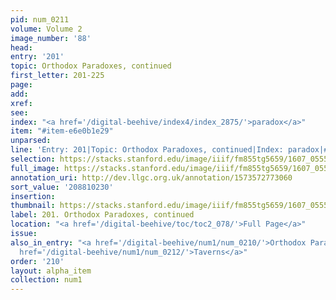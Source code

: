 ```yaml
---
pid: num_0211
volume: Volume 2
image_number: '88'
head:
entry: '201'
topic: Orthodox Paradoxes, continued
first_letter: 201-225
page:
add:
xref:
see:
index: "<a href='/digital-beehive/index4/index_2875/'>paradox</a>"
item: "#item-e6e0b1e29"
unparsed:
line: 'Entry: 201|Topic: Orthodox Paradoxes, continued|Index: paradox|#item-e6e0b1e29'
selection: https://stacks.stanford.edu/image/iiif/fm855tg5659/1607_0555/703,230,3143,999/full/0/default.jpg
full_image: https://stacks.stanford.edu/image/iiif/fm855tg5659/1607_0555/full/full/0/default.jpg
annotation_uri: http://dev.llgc.org.uk/annotation/1573572773060
sort_value: '208810230'
insertion:
thumbnail: https://stacks.stanford.edu/image/iiif/fm855tg5659/1607_0555/703,230,600,180/250,/0/default.jpg
label: 201. Orthodox Paradoxes, continued
location: "<a href='/digital-beehive/toc/toc2_078/'>Full Page</a>"
issue:
also_in_entry: "<a href='/digital-beehive/num1/num_0210/'>Orthodox Paradoxes</a>|<a
  href='/digital-beehive/num1/num_0212/'>Taverns</a>"
order: '210'
layout: alpha_item
collection: num1
---
```

